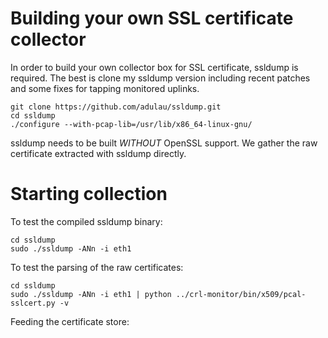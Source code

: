 
Building your own SSL certificate collector
===========================================

In order to build your own collector box for SSL certificate, ssldump
is required. The best is clone my ssldump version including recent
patches and some fixes for tapping monitored uplinks.

~~~~
git clone https://github.com/adulau/ssldump.git
cd ssldump
./configure --with-pcap-lib=/usr/lib/x86_64-linux-gnu/
~~~~

ssldump needs to be built *WITHOUT* OpenSSL support. We gather the raw
certificate extracted with ssldump directly.

Starting collection
===================

To test the compiled ssldump binary:

~~~~
cd ssldump
sudo ./ssldump -ANn -i eth1
~~~~

To test the parsing of the raw certificates:

~~~~
cd ssldump
sudo ./ssldump -ANn -i eth1 | python ../crl-monitor/bin/x509/pcal-sslcert.py -v
~~~~

Feeding the certificate store:



